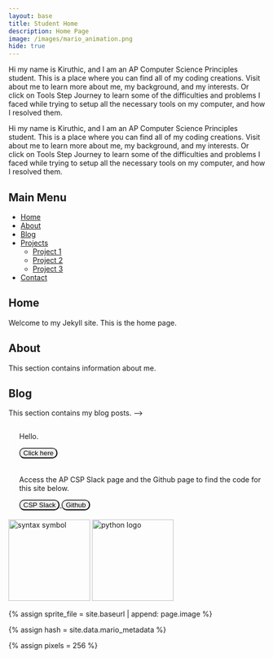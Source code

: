 ```yaml
---
layout: base
title: Student Home 
description: Home Page
image: /images/mario_animation.png
hide: true
---
```


Hi my name is Kiruthic, and I am an AP Computer Science Principles student. This is a place where you can find all of my coding creations. Visit about me to learn more about me, my background, and my interests. Or click on Tools Step Journey to learn some of the difficulties and problems I faced while trying to setup all the necessary tools on my computer, and how I resolved them.

Hi my name is Kiruthic, and I am an AP Computer Science Principles student. This is a place where you can find all of my coding creations. Visit about me to learn more about me, my background, and my interests. Or click on Tools Step Journey to learn some of the difficulties and problems I faced while trying to setup all the necessary tools on my computer, and how I resolved them.

## Main Menu

<ul>
  <li><a href="#home">Home</a></li>
  <li><a href="#about">About</a></li>
  <li><a href="#blog">Blog</a></li>
  <li>
    <a href="#projects">Projects</a>
    <ul>
      <li><a href="#project-1">Project 1</a></li>
      <li><a href="#project-2">Project 2</a></li>
      <li><a href="#project-3">Project 3</a></li>
    </ul>
  </li>
  <li><a href="#contact">Contact</a></li>
</ul>

## Home
Welcome to my Jekyll site. This is the home page.

## About
This section contains information about me.

## Blog
This section contains my blog posts.
-->

<div style="border: 1px solid white">
<p style="padding-left: 20px;">Hello.</p> 
<button style="border-radius: 10px; cursor: pointer; margin-left: 20px;">
  Click here
</button>
</div>
<br>

<div style="border: 1px solid white"> 
  <p style="padding-left: 20px;">  Access the AP CSP Slack page and the Github page to find the code for this site below.</p>
  <a href="https://app.slack.com/client/TUDAF53UJ/CUU064ACX" target="_blank">
      <button style="border-radius: 10px; cursor: pointer; margin-left: 20px;">
      CSP Slack
      </button>
    </a>

  <a href="https://github.com/Kiruthic-Selvakumar/Kiruthic_student_2025" target="_blank" >
      <button style="border-radius: 10px; cursor: pointer;">
      Github
      </button>
    </a>  
    <br>
</div>

<br>

<!-- Some pictures-->
<img src="{{site.baseurl}}/images/coding.png" alt="syntax symbol" width="160" height="160">
<img src="{{site.baseurl}}/images/pythonimage.webp" alt="python logo" width="160" height="160">

<!-- Everything below is to Code for Mario-->
<!-- Include submenu from _includes to top of pages -->

<!--- Concatenation of site URL to frontmatter image  --->
{% assign sprite_file = site.baseurl | append: page.image %}
<!--- Has is a list variable containing mario metadata for sprite --->
{% assign hash = site.data.mario_metadata %}  
<!--- Size width/height of Sprit images --->
{% assign pixels = 256 %}

<!--- HTML for page contains <p> tag named "Mario" and class properties for a "sprite"  -->

<p id="mario" class="sprite"></p>
  
<!--- Embedded Cascading Style Sheet (CSS) rules, 
        define how HTML elements look 
--->
<style>

  /*CSS style rules for the id and class of the sprite...
  */
  .sprite {
    height: {{pixels}}px;
    width: {{pixels}}px;
    background-image: url('{{sprite_file}}');
    background-repeat: no-repeat;
  }

  /*background position of sprite element
  */
  #mario {
    background-position: calc({{animations[0].col}} * {{pixels}} * -1px) calc({{animations[0].row}} * {{pixels}}* -1px);
  }
</style>

<!--- Embedded executable code--->
<script>
  ////////// convert YML hash to javascript key:value objects /////////

  var mario_metadata = {}; //key, value object
  {% for key in hash %}  
  
  var key = "{{key | first}}"  //key
  var values = {} //values object
  values["row"] = {{key.row}}
  values["col"] = {{key.col}}
  values["frames"] = {{key.frames}}
  mario_metadata[key] = values; //key with values added

  {% endfor %}

  ////////// game object for player /////////

  class Mario {
    constructor(meta_data) {
      this.tID = null;  //capture setInterval() task ID
      this.positionX = 0;  // current position of sprite in X direction
      this.currentSpeed = 0;
      this.marioElement = document.getElementById("mario"); //HTML element of sprite
      this.pixels = {{pixels}}; //pixel offset of images in the sprite, set by liquid constant
      this.interval = 100; //animation time interval
      this.obj = meta_data;
      this.marioElement.style.position = "absolute";
    }

    animate(obj, speed) {
      let frame = 0;
      const row = obj.row * this.pixels;
      this.currentSpeed = speed;

      this.tID = setInterval(() => {
        const col = (frame + obj.col) * this.pixels;
        this.marioElement.style.backgroundPosition = `-${col}px -${row}px`;
        this.marioElement.style.left = `${this.positionX}px`;

        this.positionX += speed;
        frame = (frame + 1) % obj.frames;

        const viewportWidth = window.innerWidth;
        if (this.positionX > viewportWidth - this.pixels) {
          document.documentElement.scrollLeft = this.positionX - viewportWidth + this.pixels;
        }
      }, this.interval);
    }

    startWalking() {
      this.stopAnimate();
      this.animate(this.obj["Walk"], 3);
    }

    startRunning() {
      this.stopAnimate();
      this.animate(this.obj["Run1"], 6);
    }

    startPuffing() {
      this.stopAnimate();
      this.animate(this.obj["Puff"], 0);
    }

    startCheering() {
      this.stopAnimate();
      this.animate(this.obj["Cheer"], 0);
    }

    startFlipping() {
      this.stopAnimate();
      this.animate(this.obj["Flip"], 0);
    }

    startResting() {
      this.stopAnimate();
      this.animate(this.obj["Rest"], 0);
    }

    stopAnimate() {
      clearInterval(this.tID);
    }
  }

  const mario = new Mario(mario_metadata);

  ////////// event control /////////

  window.addEventListener("keydown", (event) => {
    if (event.key === "ArrowRight") {
      event.preventDefault();
      if (event.repeat) {
        mario.startCheering();
      } else {
        if (mario.currentSpeed === 0) {
          mario.startWalking();
        } else if (mario.currentSpeed === 3) {
          mario.startRunning();
        }
      }
    } else if (event.key === "ArrowLeft") {
      event.preventDefault();
      if (event.repeat) {
        mario.stopAnimate();
      } else {
        mario.startPuffing();
      }
    }
  });

  //touch events that enable animations
  window.addEventListener("touchstart", (event) => {
    event.preventDefault(); // prevent default browser action
    if (event.touches[0].clientX > window.innerWidth / 2) {
      // move right
      if (currentSpeed === 0) { // if at rest, go to walking
        mario.startWalking();
      } else if (currentSpeed === 3) { // if walking, go to running
        mario.startRunning();
      }
    } else {
      // move left
      mario.startPuffing();
    }
  });

  //stop animation on window blur
  window.addEventListener("blur", () => {
    mario.stopAnimate();
  });

  //start animation on window focus
  window.addEventListener("focus", () => {
     mario.startFlipping();
  });

  //start animation on page load or page refresh
  document.addEventListener("DOMContentLoaded", () => {
    // adjust sprite size for high pixel density devices
    const scale = window.devicePixelRatio;
    const sprite = document.querySelector(".sprite");
    sprite.style.transform = `scale(${0.5 * scale})`;
    mario.startResting();
  });

</script>

<link rel="stylesheet" href="{{site.baseurl}}/navigation/buttonthemes.css">
